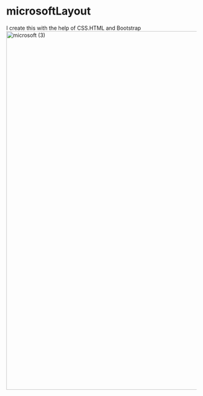 # microsoftLayout
I create this with the help of CSS.HTML and Bootstrap 
<img width="946" alt="microsoft (3)" src="https://user-images.githubusercontent.com/83175874/131206399-433c99fb-004c-46e3-b60d-cebd9a156073.png">
